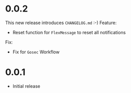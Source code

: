# 0.0.2
This new release introduces `CHANGELOG.md` :-)
Feature:
 * Reset function for `FlexMessage` to reset all notifications

Fix:
 * Fix for `Gosec` Workflow

# 0.0.1
 * Initial release